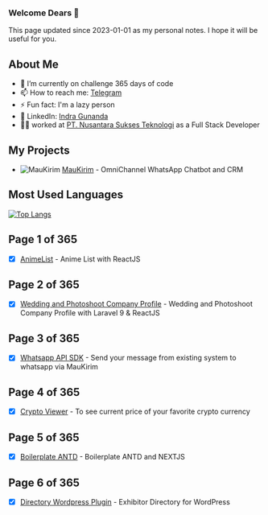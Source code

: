 ### Welcome Dears 👋

This page updated since 2023-01-01 as my personal notes. I hope it will be useful for you.

## About Me

- 🌱 I’m currently on challenge 365 days of code
- 📫 How to reach me: [Telegram](https://t.me/igun997)
- ⚡ Fun fact: I'm a lazy person
- 📝 LinkedIn: [Indra Gunanda](https://www.linkedin.com/in/indra.gunanda/)
- 🧑‍💼 worked at [PT. Nusantara Sukses Teknologi](https://www.nusatek.id/) as a Full Stack Developer

## My Projects

- ![MauKirim](https://www.maukirim.com/wp-content/uploads/2022/11/cropped-Lapisan-2favicon-32x32.jpg) [MauKirim](https://maukirim.com/) - OmniChannel WhatsApp Chatbot and CRM


## Most Used Languages

[![Top Langs](https://github-readme-stats.vercel.app/api/top-langs/?username=igun997&layout=compact)](https://github.com/anuraghazra/github-readme-stats)


## Page 1 of 365
- [x] [AnimeList](https://github.com/igun997/anime-list) - Anime List with ReactJS

## Page 2 of 365 
- [x] [Wedding and Photoshoot Company Profile](https://github.com/igun997/wedding-compro) - Wedding and Photoshoot Company Profile with Laravel 9 & ReactJS

## Page 3 of 365
- [x] [Whatsapp API SDK](https://github.com/MauKirim/WhatsappAPI-SDK) - Send your message from existing system to whatsapp via MauKirim

## Page 4 of 365
- [x] [Crypto Viewer](https://github.com/igun997/exchange-viewer) - To see current price of your favorite crypto currency

## Page 5 of 365
- [x] [Boilerplate ANTD](https://github.com/igun997/Boilerplate-ANTD-NextJS) - Boilerplate ANTD and NEXTJS

## Page 6 of 365 
- [x] [Directory Wordpress Plugin](https://github.com/igun997/exhibition-directory) - Exhibitor Directory for WordPress
